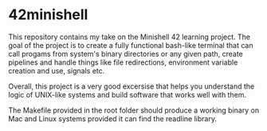 # 42minishell

This repository contains my take on the Minishell 42 learning project.
The goal of the project is to create a fully functional bash-like terminal that can call progams from system's binary directories or any given path, create pipelines and handle things like file redirections, environment variable creation and use, signals etc.

Overall, this project is a very good excersise that helps you understand the logic of UNIX-like systems and build software that works well with them.

The Makefile provided in the root folder should produce a working binary on Mac and Linux systems provided it can find the readline library. 
